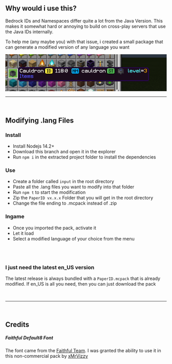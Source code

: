 ## Why would i use this?

Bedrock IDs and Namespaces differ quite a lot from the Java Version.
This makes it somewhat hard or annoying to build on cross-play servers that use the Java IDs internally.

To help me (any maybe you) with that issue, i created a small package that can generate a modified version of any language you want

<img src="./assets/example_01.png">

<br>

---

<br>

## Modifying .lang Files

### Install

- Install Nodejs 14.2+
- Download this branch and open it in the explorer
- Run `npm i` in the extracted project folder to install the dependencies

### Use

- Create a folder called `input` in the root directory
- Paste all the .lang files you want to modify into that folder
- Run `npm t` to start the modification
- Zip the `PaperID vx.x.x` Folder that you will get in the root directory
- Change the file ending to .mcpack instead of .zip

### Ingame

- Once you imported the pack, activate it
- Let it load
- Select a modified language of your choice from the menu

<br>
<br>

### I just need the latest en_US version

The latest release is always bundled with a `PaperID.mcpack` that is already modified.
If en_US is all you need, then you can just download the pack

<br>

---

<br>

## Credits

##### Faithful Default8 Font

The font came from the [Faithful Team](https://faithful.team/).
I was granted the ability to use it in this non-commercial pack by [xMrVizzy](https://canary.discord.com/channels/316475124616527882/725746397248225500/787696739598860308)
